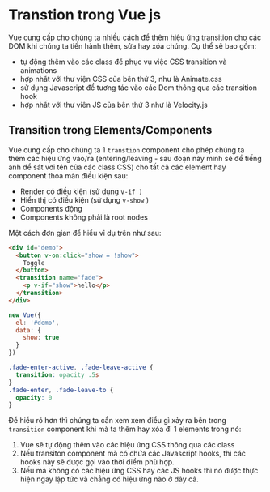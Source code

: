 # Transtion trong Vue js

Vue cung cấp cho chúng ta nhiều cách để thêm hiệu ứng transition cho các DOM khi chúng ta tiến hành thêm, sửa hay xóa chúng. Cụ thể sẽ bao gồm:

* tự động thêm vào các class để phục vụ việc CSS transition và animations
* hợp nhất với thư viện CSS của bên thứ 3, như là Animate.css
* sử dụng Javascript để tương tác vào các Dom thông qua các transition hook
* hợp nhất với thư viên JS của bên thứ 3 như là Velocity.js

## Transition trong Elements/Components

Vue cung cấp cho chúng ta 1 `transtion`   component cho phép chúng ta thêm các hiệu ứng vào/ra \(entering/leaving - sau đoạn này mình sẽ để tiếng anh để sát vơi tên của các class CSS\) cho tất cả các element hay component thỏa mãn điều kiện sau:

* Render có điều kiện \(sử dụng `v-if )`
* Hiển thị có điều kiện \(sử dụng `v-show` \)
* Components động
* Components không phải là root nodes

Một cách đơn gian để hiểu vỉ dụ trên như sau:

```HTML
<div id="demo">
  <button v-on:click="show = !show">
    Toggle
  </button>
  <transition name="fade">
    <p v-if="show">hello</p>
  </transition>
</div>
```

```js
new Vue({
  el: '#demo',
  data: {
    show: true
  }
})
```

```css
.fade-enter-active, .fade-leave-active {
  transition: opacity .5s
}
.fade-enter, .fade-leave-to {
  opacity: 0
}
```

Để hiểu rõ hơn thì chúng ta cần xem xem điều gì xảy ra bên trong `transition` component khi mà ta thêm hay xóa đi 1 elements trong nó: 

1. Vue sẽ tự động thêm vào các hiệu ứng CSS thông qua các class
2. Nếu transiton component mà có chứa các Javascript hooks, thì các hooks này sẽ được gọi vào thời điểm phù hợp.
3. Nếu mà không có các hiệu ứng CSS hay các JS hooks thì nó được thực hiện ngay lập tức và chẳng có hiệu ứng nào ở đây cả.

### 



